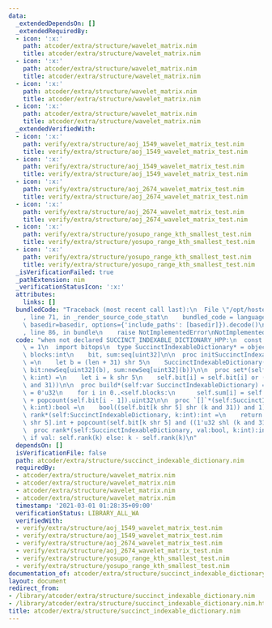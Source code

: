 ```yaml
---
data:
  _extendedDependsOn: []
  _extendedRequiredBy:
  - icon: ':x:'
    path: atcoder/extra/structure/wavelet_matrix.nim
    title: atcoder/extra/structure/wavelet_matrix.nim
  - icon: ':x:'
    path: atcoder/extra/structure/wavelet_matrix.nim
    title: atcoder/extra/structure/wavelet_matrix.nim
  - icon: ':x:'
    path: atcoder/extra/structure/wavelet_matrix.nim
    title: atcoder/extra/structure/wavelet_matrix.nim
  - icon: ':x:'
    path: atcoder/extra/structure/wavelet_matrix.nim
    title: atcoder/extra/structure/wavelet_matrix.nim
  _extendedVerifiedWith:
  - icon: ':x:'
    path: verify/extra/structure/aoj_1549_wavelet_matrix_test.nim
    title: verify/extra/structure/aoj_1549_wavelet_matrix_test.nim
  - icon: ':x:'
    path: verify/extra/structure/aoj_1549_wavelet_matrix_test.nim
    title: verify/extra/structure/aoj_1549_wavelet_matrix_test.nim
  - icon: ':x:'
    path: verify/extra/structure/aoj_2674_wavelet_matrix_test.nim
    title: verify/extra/structure/aoj_2674_wavelet_matrix_test.nim
  - icon: ':x:'
    path: verify/extra/structure/aoj_2674_wavelet_matrix_test.nim
    title: verify/extra/structure/aoj_2674_wavelet_matrix_test.nim
  - icon: ':x:'
    path: verify/extra/structure/yosupo_range_kth_smallest_test.nim
    title: verify/extra/structure/yosupo_range_kth_smallest_test.nim
  - icon: ':x:'
    path: verify/extra/structure/yosupo_range_kth_smallest_test.nim
    title: verify/extra/structure/yosupo_range_kth_smallest_test.nim
  _isVerificationFailed: true
  _pathExtension: nim
  _verificationStatusIcon: ':x:'
  attributes:
    links: []
  bundledCode: "Traceback (most recent call last):\n  File \"/opt/hostedtoolcache/Python/3.10.1/x64/lib/python3.10/site-packages/onlinejudge_verify/documentation/build.py\"\
    , line 71, in _render_source_code_stat\n    bundled_code = language.bundle(stat.path,\
    \ basedir=basedir, options={'include_paths': [basedir]}).decode()\n  File \"/opt/hostedtoolcache/Python/3.10.1/x64/lib/python3.10/site-packages/onlinejudge_verify/languages/nim.py\"\
    , line 86, in bundle\n    raise NotImplementedError\nNotImplementedError\n"
  code: "when not declared SUCCINCT_INDEXABLE_DICTIONARY_HPP:\n  const SUCCINCT_INDEXABLE_DICTIONARY_HPP*\
    \ = 1\n  import bitops\n  type SuccinctIndexableDictionary* = object\n    len,\
    \ blocks:int\n    bit, sum:seq[uint32]\n\n  proc initSuccinctIndexableDictionary*(len:int):SuccinctIndexableDictionary\
    \ =\n    let b = (len + 31) shr 5\n    SuccinctIndexableDictionary(len:len, blocks:b,\
    \ bit:newSeq[uint32](b), sum:newSeq[uint32](b))\n\n  proc set*(self:var SuccinctIndexableDictionary,\
    \ k:int) =\n    let i = k shr 5\n    self.bit[i] = self.bit[i] or (1'u32 shl (k\
    \ and 31))\n\n  proc build*(self:var SuccinctIndexableDictionary) =\n    self.sum[0]\
    \ = 0'u32\n    for i in 0..<self.blocks:\n      self.sum[i] = self.sum[i - 1]\
    \ + popcount(self.bit[i - 1]).uint32\n\n  proc `[]`*(self:SuccinctIndexableDictionary,\
    \ k:int):bool =\n    bool((self.bit[k shr 5] shr (k and 31)) and 1)\n\n  proc\
    \ rank*(self:SuccinctIndexableDictionary, k:int):int =\n    return self.sum[k\
    \ shr 5].int + popcount(self.bit[k shr 5] and ((1'u32 shl (k and 31)) - 1))\n\n\
    \  proc rank*(self:SuccinctIndexableDictionary, val:bool, k:int):int =\n    return\
    \ if val: self.rank(k) else: k - self.rank(k)\n"
  dependsOn: []
  isVerificationFile: false
  path: atcoder/extra/structure/succinct_indexable_dictionary.nim
  requiredBy:
  - atcoder/extra/structure/wavelet_matrix.nim
  - atcoder/extra/structure/wavelet_matrix.nim
  - atcoder/extra/structure/wavelet_matrix.nim
  - atcoder/extra/structure/wavelet_matrix.nim
  timestamp: '2021-03-01 01:28:35+09:00'
  verificationStatus: LIBRARY_ALL_WA
  verifiedWith:
  - verify/extra/structure/aoj_1549_wavelet_matrix_test.nim
  - verify/extra/structure/aoj_1549_wavelet_matrix_test.nim
  - verify/extra/structure/aoj_2674_wavelet_matrix_test.nim
  - verify/extra/structure/aoj_2674_wavelet_matrix_test.nim
  - verify/extra/structure/yosupo_range_kth_smallest_test.nim
  - verify/extra/structure/yosupo_range_kth_smallest_test.nim
documentation_of: atcoder/extra/structure/succinct_indexable_dictionary.nim
layout: document
redirect_from:
- /library/atcoder/extra/structure/succinct_indexable_dictionary.nim
- /library/atcoder/extra/structure/succinct_indexable_dictionary.nim.html
title: atcoder/extra/structure/succinct_indexable_dictionary.nim
---
```

